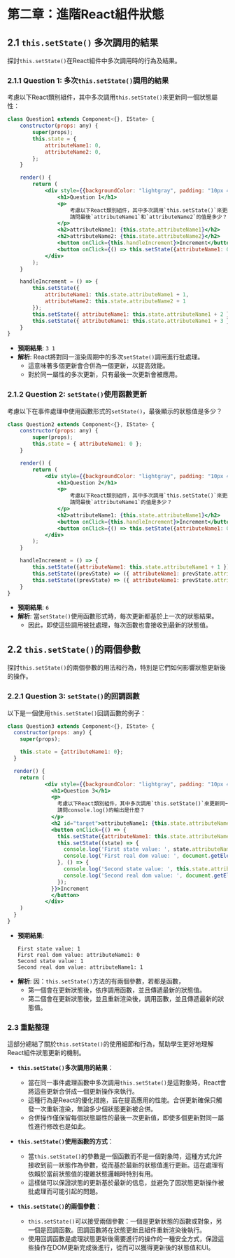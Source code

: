 # 第二章：進階React組件狀態

## 2.1 `this.setState()` 多次調用的結果

探討`this.setState()`在React組件中多次調用時的行為及結果。

### 2.1.1 Question 1: 多次`this.setState()`調用的結果

考慮以下React類別組件，其中多次調用`this.setState()`來更新同一個狀態屬性：

```jsx
class Question1 extends Component<{}, IState> {
    constructor(props: any) {
        super(props);
        this.state = {
            attributeName1: 0,
            attributeName2: 0,
        };
    }

    render() {
        return (
            <div style={{backgroundColor: "lightgray", padding: "10px 40px", marginBottom: "20px"}}>
                <h1>Question 1</h1>
                <p>
                    考慮以下React類別組件，其中多次調用`this.setState()`來更新同一個狀態屬性，
                    請問最後`attributeName1`和`attributeName2`的值是多少？
                </p>
                <h2>attributeName1: {this.state.attributeName1}</h2>
                <h2>attributeName2: {this.state.attributeName2}</h2>
                <button onClick={this.handleIncrement}>Increment</button>
                <button onClick={() => this.setState({attributeName1: 0})}>Reset</button>
            </div>
        );
    }

    handleIncrement = () => {
        this.setState({
            attributeName1: this.state.attributeName1 + 1,
            attributeName2: this.state.attributeName2 + 1
        });
        this.setState({ attributeName1: this.state.attributeName1 + 2 });
        this.setState({ attributeName1: this.state.attributeName1 + 3 });
    }
}
```

- **預期結果**: `3 1`
- **解析**: React將對同一渲染周期中的多次`setState()`調用進行批處理。
  - 這意味著多個更新會合併為一個更新，以提高效能。
  - 對於同一屬性的多次更新，只有最後一次更新會被應用。

### 2.1.2 Question 2: `setState()`使用函數更新

考慮以下在事件處理中使用函數形式的`setState()`，最後顯示的狀態值是多少？

```jsx
class Question2 extends Component<{}, IState> {
    constructor(props: any) {
        super(props);
        this.state = { attributeName1: 0 };
    }

    render() {
        return (
            <div style={{backgroundColor: "lightgray", padding: "10px 40px", marginBottom: "20px"}}>
                <h1>Question 2</h1>
                <p>
                    考慮以下React類別組件，其中多次調用`this.setState()`來更新同一個狀態屬性，
                    請問最後`attributeName1`的值是多少？
                </p>
                <h2>attributeName1: {this.state.attributeName1}</h2>
                <button onClick={this.handleIncrement}>Increment</button>
                <button onClick={() => this.setState({attributeName1: 0})}>Reset</button>
            </div>
        );
    }

    handleIncrement = () => {
        this.setState({attributeName1: this.state.attributeName1 + 1 });
        this.setState((prevState) => ({ attributeName1: prevState.attributeName1 + 2 }));
        this.setState((prevState) => ({ attributeName1: prevState.attributeName1 + 3 }));
    }
}
```

- **預期結果**: `6`
- **解析**: 當`setState()`使用函數形式時，每次更新都基於上一次的狀態結果。
  - 因此，即使這些調用被批處理，每次函數也會接收到最新的狀態值。

## 2.2 `this.setState()`的兩個參數

探討`this.setState()`的兩個參數的用法和行為，特別是它們如何影響狀態更新後的操作。

### 2.2.1 Question 3: `setState()`的回調函數

以下是一個使用`this.setState()`回調函數的例子：

```jsx
class Question3 extends Component<{}, IState> {
  constructor(props: any) {
    super(props);

    this.state = {attributeName1: 0};
  }

  render() {
    return (
            <div style={{backgroundColor: "lightgray", padding: "10px 40px", marginBottom: "20px"}}>
              <h1>Question 3</h1>
              <p>
                考慮以下React類別組件，其中多次調用`this.setState()`來更新同一個狀態屬性，
                請問console.log()的輸出是什麼？
              </p>
              <h2 id="target">attributeName1: {this.state.attributeName1}</h2>
              <button onClick={() => {
                this.setState({attributeName1: this.state.attributeName1 + 1});
                this.setState((state) => {
                  console.log('First state value: ', state.attributeName1);
                  console.log('First real dom value: ', document.getElementById('target')?.textContent);
                }, () => {
                  console.log('Second state value: ', this.state.attributeName1);
                  console.log('Second real dom value: ', document.getElementById('target')?.textContent);
                });
              }}>Increment
              </button>
            </div>
    )
  }
}
```
- **預期結果**: 
    ```
    First state value: 1
    First real dom value: attributeName1: 0
    Second state value: 1
    Second real dom value: attributeName1: 1
    ```
- **解析**: 因：`this.setState()`方法的有兩個參數，若都是函數，
    - 第一個會在更新狀態後，依序調用函數，並且傳遞最新的狀態值。
    - 第二個會在更新狀態後，並且重新渲染後，調用函數，並且傳遞最新的狀態值。

### 2.3 重點整理

這部分總結了關於`this.setState()`的使用細節和行為，幫助學生更好地理解React組件狀態更新的機制。

- **`this.setState()`多次調用的結果**：
  - 當在同一事件處理函數中多次調用`this.setState()`是這對象時，React會將這些更新合併成一個更新操作來執行。
  - 這種行為是React的優化措施，旨在提高應用的性能。合併更新確保只觸發一次重新渲染，無論多少個狀態更新被合併。
  - 合併操作僅保留每個狀態屬性的最後一次更新值，即使多個更新對同一屬性進行修改也是如此。

- **`this.setState()`使用函數的方式**：
  - 當`this.setState()`的參數是一個函數而不是一個對象時，這種方式允許接收到前一狀態作為參數，從而基於最新的狀態值進行更新。這在處理有依賴於當前狀態值的複雜狀態邏輯時特別有用。
  - 這樣做可以保證狀態的更新基於最新的信息，並避免了因狀態更新操作被批處理而可能引起的問題。

- **`this.setState()`的兩個參數**：
  - `this.setState()`可以接受兩個參數：一個是更新狀態的函數或對象，另一個是回調函數。回調函數將在狀態更新且組件重新渲染後執行。
  - 使用回調函數是處理狀態更新後需要進行的操作的一種安全方式，保證這些操作在DOM更新完成後進行，從而可以獲得更新後的狀態值和UI。
